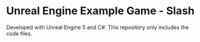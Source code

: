 # Unreal Engine Example Game - Slash

Developed with Unreal Engine 5 and C#. This repository only includes the code files.
